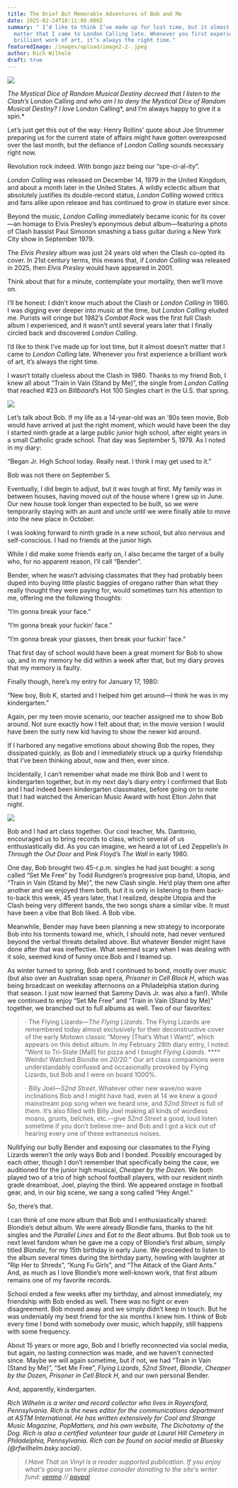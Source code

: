 ```yaml
---
title: The Brief But Memorable Adventures of Bob and Me
date: 2025-02-24T18:11:00.000Z
summary: " I’d like to think I’ve made up for lost time, but it almost doesn’t
  matter that I came to London Calling late. Whenever you first experience a
  brilliant work of art, it’s always the right time."
featuredImage: /images/upload/image2-2-.jpeg
author: Rich Wilhelm
draft: true
---
```

![](/images/upload/image2-2-.jpeg)

*The Mystical Dice of Random Musical Destiny decreed that I listen to the Clash’s* London Calling *and who am I to deny the Mystical Dice of Random Musical Destiny? I love* London Calling*, and I’m always happy to give it a spin.*

Let’s just get this out of the way: Henry Rollins’ quote about Joe Strummer preparing us for the current state of affairs might have gotten overexposed over the last month, but the defiance of *London Calling* sounds necessary right now.

Revolution rock indeed. With bongo jazz being our “spe-ci-al-ity”.

*London Calling* was released on December 14, 1979 in the United Kingdom, and about a month later in the United States. A wildly eclectic album that absolutely justifies its double-record status, *London Calling* wowed critics and fans alike upon release and has continued to grow in stature ever since.

Beyond the music, *London Calling* immediately became iconic for its cover—an homage to Elvis Presley’s eponymous debut album—featuring a photo of Clash bassist Paul Simonon smashing a bass guitar during a New York City show in September 1979.

The *Elvis Presley* album was just 24 years old when the Clash co-opted its cover. In 21st century terms, this means that, if *London Calling* was released in 2025, then *Elvis Presley* would have appeared in 2001.

Think about that for a minute, contemplate your mortality, then we’ll move on.

I’ll be honest: I didn’t know much about the Clash or *London Calling* in 1980. I was digging ever deeper into music at the time, but *London Calling* eluded me. Purists will cringe but 1982’s *Combat Rock* was the first full Clash album I experienced, and it wasn’t until several years later that I finally circled back and discovered *London Calling*.

I’d like to think I’ve made up for lost time, but it almost doesn’t matter that I came to *London Calling* late. Whenever you first experience a brilliant work of art, it’s always the right time.

I wasn’t totally clueless about the Clash in 1980. Thanks to my friend Bob, I knew all about “Train in Vain (Stand by Me)”, the single from *London Calling* that reached #23 on *Billboard*’s Hot 100 Singles chart in the U.S. that spring.

![](/images/upload/image1-2-.jpeg)

Let’s talk about Bob. If my life as a 14-year-old was an ‘80s teen movie, Bob would have arrived at just the right moment, which would have been the day I started ninth grade at a large public junior high school, after eight years in a small Catholic grade school. That day was September 5, 1979. As I noted in my diary:

“Began Jr. High School today. Really neat. I think I may get used to it.”

Bob was not there on September 5.

Eventually, I did begin to adjust, but it was tough at first. My family was in between houses, having moved out of the house where I grew up in June. Our new house took longer than expected to be built, so we were temporarily staying with an aunt and uncle until we were finally able to move into the new place in October.

I was looking forward to ninth grade in a new school, but also nervous and self-conscious. I had no friends at the junior high.

While I did make some friends early on, I also became the target of a bully who, for no apparent reason, I’ll call “Bender”.

Bender, when he wasn’t advising classmates that they had probably been duped into buying little plastic baggies of oregano rather than what they really thought they were paying for, would sometimes turn his attention to me, offering me the following thoughts:

“I’m gonna break your face.”

“I’m gonna break your fuckin’ face.”

“I’m gonna break your glasses, then break your fuckin’ face.”

That first day of school would have been a great moment for Bob to show up, and in my memory he did within a week after that, but my diary proves that my memory is faulty.

Finally though, here’s my entry for January 17, 1980:

“New boy, Bob K, started and I helped him get around—I think he was in my kindergarten.”

Again, per my teen movie scenario, our teacher assigned me to show Bob around. Not sure exactly how I felt about that; in the movie version I would have been the surly new kid having to show the newer kid around.

If I harbored any negative emotions about showing Bob the ropes, they dissipated quickly, as Bob and I immediately struck up a quirky friendship that I’ve been thinking about, now and then, ever since.

Incidentally, I can’t remember what made me think Bob and I went to kindergarten together, but in my next day’s diary entry I confirmed that Bob and I had indeed been kindergarten classmates, before going on to note that I had watched the American Music Award with host Elton John that night.

![](/images/upload/image0-1-.jpeg)

Bob and I had art class together. Our cool teacher, Ms. Dantonio, encouraged us to bring records to class, which several of us enthusiastically did. As you can imagine, we heard a lot of Led Zeppelin’s *In Through the Out Door* and Pink Floyd’s *The Wall* in early 1980.

One day, Bob brought two 45-r.p.m. singles he had just bought: a song called “Set Me Free” by Todd Rundgren’s progressive pop band, Utopia, and “Train in Vain (Stand by Me)”, the new Clash single. He’d play them one after another and we enjoyed them both, but it is only in listening to them back-to-back this week, 45 years later, that I realized, despite Utopia and the Clash being very different bands, the two songs share a similar vibe. It must have been a vibe that Bob liked. A Bob vibe.

Meanwhile, Bender may have been planning a new strategy to incorporate Bob into his torments toward me, which, I should note, had never ventured beyond the verbal threats detailed above. But whatever Bender might have done after that was ineffective. What seemed scary when I was dealing with it solo, seemed kind of funny once Bob and I teamed up.

As winter turned to spring, Bob and I continued to bond, mostly over music (but also over an Australian soap opera, *Prisoner in Cell Block H*, which was being broadcast on weekday afternoons on a Philadelphia station during that season. I just now learned that Sammy Davis Jr. was also a fan!). While we continued to enjoy “Set Me Free” and “Train in Vain (Stand by Me)” together, we branched out to full albums as well. Two of our favorites:

> · The Flying Lizards—*The Flying Lizards*. The Flying Lizards are remembered today almost exclusively for their deconstructive cover of the early Motown classic “Money (That’s What I Want)”, which appears on this debut album. In my February 28th diary entry, I noted: “Went to Tri-State \[Mall] for pizza and I bought *Flying Lizards*. \*\*\*\* Weirdo! Watched Blondie on *20/20.*” Our art class companions were understandably confused and occasionally provoked by Flying Lizards, but Bob and I were on board 1000%.
>
> · Billy Joel—*52nd Street*. Whatever other new wave/no wave inclinations Bob and I might have had, even at 14 we knew a good mainstream pop song when we heard one, and *52nd Street* is full of them. It’s also filled with Billy Joel making all kinds of wordless moans, grunts, belches, etc.--give *52nd Street* a good, loud listen sometime if you don’t believe me– and Bob and I got a kick out of hearing every one of these extraneous noises.

Nullifying our bully Bender and exposing our classmates to the Flying Lizards weren’t the only ways Bob and I bonded. Possibly encouraged by each other, though I don’t remember that specifically being the case, we auditioned for the junior high musical, *Cheaper by the Dozen*. We both played two of a trio of high school football players, with our resident ninth grade dreamboat, Joel, playing the third. We appeared onstage in football gear, and, in our big scene, we sang a song called “Hey Angel.”

So, there’s that.

I can think of one more album that Bob and I enthusiastically shared: Blondie’s debut album. We were already Blondie fans, thanks to the hit singles and the *Parallel Lines* and *Eat to the Beat* albums. But Bob took us to next level fandom when he gave me a copy of Blondie’s first album, simply titled *Blondie*, for my 15th birthday in early June. We proceeded to listen to the album several times during the birthday party, howling with laughter at “Rip Her to Shreds”, “Kung Fu Girls”, and “The Attack of the Giant Ants.” And, as much as I love Blondie’s more well-known work, that first album remains one of my favorite records.

School ended a few weeks after my birthday, and almost immediately, my friendship with Bob ended as well. There was no fight or even disagreement. Bob moved away and we simply didn’t keep in touch. But he was undeniably my best friend for the six months I knew him. I think of Bob every time I bond with somebody over music, which happily, still happens with some frequency.

About 15 years or more ago, Bob and I briefly reconnected via social media, but again, no lasting connection was made, and we haven’t connected since. Maybe we will again sometime, but if not, we had “Train in Vain (Stand by Me)”, “Set Me Free”, *Flying Lizards*, *52nd Street*, *Blondie*, *Cheaper by the Dozen, Prisoner in Cell Block H*, and our own personal Bender.

 And, apparently, kindergarten.

*Rich Wilhelm is a writer and record collector who lives in Royersford, Pennsylvania. Rich is the news editor for the communications department at ASTM International. He has written extensively for Cool and Strange Music Magazine, PopMatters, and his own website, The Dichotomy of the Dog. Rich is also a certified volunteer tour guide at Laurel Hill Cemetery in Philadelphia, Pennsylvania. Rich can be found on social media at Bluesky (@rfwilhelm.bsky.social)*.

> *I Have That on Vinyl is a reader supported publication. If you enjoy what's going on here please consider donating to the site's writer fund: [venmo](https://account.venmo.com/u/Michele-Catalano2659) // [paypal](https://www.paypal.com/paypalme/goingitaloneny?country.x=US&locale.x=en_US)*
